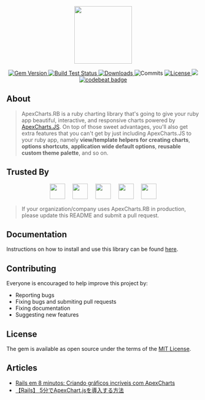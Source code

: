 <p align="center">
  <img src="images/apexcharts.rb.png" height="150" />
</p>

<p align="center">
  <a href="https://rubygems.org/gems/apexcharts">
    <img src="https://img.shields.io/gem/v/apexcharts.svg?label=apexcharts" alt="Gem Version" />
  </a>
  <a href="https://github.com/styd/apexcharts.rb/actions">
    <img src="https://github.com/styd/apexcharts.rb/workflows/build-test/badge.svg?branch=master" alt="Build Test Status" />
  </a>
  <a href="https://rubygems.org/gems/apexcharts">
    <img alt="Downloads" src="https://img.shields.io/gem/dt/apexcharts">
  </a>
  <img src="https://img.shields.io/github/commit-activity/m/styd/apexcharts.rb.svg?label=commits" alt="Commits" />
  <a href="https://github.com/styd/apexcharts.rb/blob/master/LICENSE">
    <img src="https://img.shields.io/badge/License-MIT-brightgreen.svg" alt="License">
  </a>
  <a href="https://codeclimate.com/github/styd/apexcharts.rb/maintainability">
    <img src="https://api.codeclimate.com/v1/badges/07a4f59e67abfeae21cb/maintainability" />
  </a>
  <a href="https://codebeat.co/projects/github-com-styd-apexcharts-rb-master">
    <img alt="codebeat badge" src="https://codebeat.co/badges/7be581d6-e74a-406b-ae76-65605a2bff78" />
  </a>
</p>


## About 

> ApexCharts.RB is a ruby charting library that's going to give your ruby
> app beautiful, interactive, and responsive charts powered by
> [ApexCharts.JS]. On top of those sweet advantages, you'll also get extra
> features that you can't get by just including ApexCharts.JS to your ruby
> app, namely **view/template helpers for creating charts**,
> **options shortcuts**, **application wide default options**,
> **reusable custom theme palette**, and so on.


## Trusted By

<p align="center">
  <img src="/images/users/lunaltas.png" height="40" />
  &nbsp; &nbsp;
  <img src="/images/users/inzetrooster.png" height="40" />
  &nbsp; &nbsp;
  <img src="/images/users/copient-health.png" height="40" />
  &nbsp; &nbsp;
  <img src="/images/users/bilendo.png" height="40" />
  &nbsp; &nbsp;
  <img src="/images/users/ventrata.png" height="40" />
</p>

> If your organization/company uses ApexCharts.RB in production, please update this README
> and submit a pull request.

## Documentation

Instructions on how to install and use this library can be found
[here](https://a-styd.gitbook.io/apexcharts-ruby).


## Contributing

Everyone is encouraged to help improve this project by:
- Reporting bugs
- Fixing bugs and submiting pull requests
- Fixing documentation
- Suggesting new features


## License

The gem is available as open source under the terms of the
[MIT License](https://opensource.org/licenses/MIT).


## Articles

- [Rails em 8 minutos: Criando gráficos incríveis com ApexCharts](https://onebitcode.com/graficos-incriveis-no-ruby-on-rails/)
- [【Rails】 5分でApexChart.jsを導入する方法](https://qiita.com/syukan3/items/aa741df278f628087a3c)


[ApexCharts.JS]: https://github.com/apexcharts/apexcharts.js

